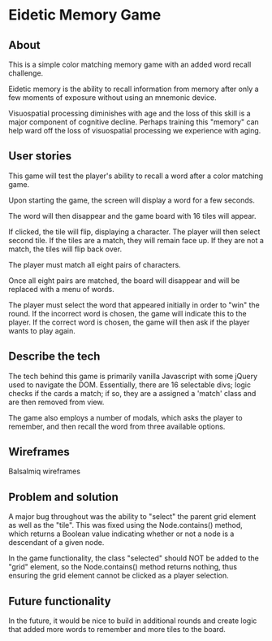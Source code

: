 # Eidetic Memory Game

## About
This is a simple color matching memory game with an added word recall challenge.

Eidetic memory is the ability to recall information from memory after only a few moments of exposure without using an mnemonic device.

Visuospatial processing diminishes with age and the loss of this skill is a major component of cognitive decline.
Perhaps training this "memory" can help ward off the loss of visuospatial processing we experience with aging.

## User stories
This game will test the player's ability to recall a word after a color matching game.

Upon starting the game, the screen will display a word for a few seconds.

The word will then disappear and the game board with 16 tiles will appear.

If clicked, the tile will flip, displaying a character. The player will then select  second tile. If the tiles are a match, they will remain face up. If they are not a match, the tiles will flip back over.

The player must match all eight pairs of characters.

Once all eight pairs are matched, the board will disappear and will be replaced with a menu of words.

The player must select the word that appeared initially in order to "win" the round. If the incorrect word is chosen, the game will indicate this to the player. If the correct word is chosen, the game will then ask if the player wants to play again.


## Describe the tech
The tech behind this game is primarily vanilla Javascript with some jQuery used to navigate the DOM. Essentially, there are 16 selectable divs; logic checks if the cards a match; if so, they are a assigned a 'match' class and are then removed from view.

The game also employs a number of modals, which asks the player to remember, and then recall the word from three available options.

## Wireframes
Balsalmiq wireframes

## Problem and solution
A major bug throughout was the ability to "select" the parent grid element as well as the "tile". This was fixed using the Node.contains() method, which returns a Boolean value indicating whether or not a node is a descendant of a given node.

In the game functionality, the class "selected" should NOT be added to the "grid" element, so the Node.contains() method returns nothing, thus ensuring the grid element cannot be clicked as a player selection.

## Future functionality
In the future, it would be nice to build in additional rounds and create logic that added more words to remember and more tiles to the board.
